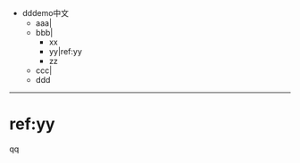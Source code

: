 - dddemo中文
	- aaa|[](file:///notepad)
	- bbb|[](cp://abcc)
		- xx
		- yy|ref:yy
		- zz
	- ccc|[](openby://https://abc.def.qqq.com@@chrome)
	- ddd

***
# ref:yy
qq